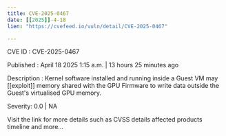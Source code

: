 ```yaml
---
title: CVE-2025-0467
date: [[2025]]-4-18
lien: "https://cvefeed.io/vuln/detail/CVE-2025-0467"

---
```


CVE ID : CVE-2025-0467

Published :  April 18
2025
1:15 a.m. | 13 hours
25 minutes ago

Description : Kernel software installed and running inside a Guest VM may [[exploit]] memory shared with the GPU Firmware to write data outside the Guest's virtualised GPU memory.

Severity: 0.0 | NA

Visit the link for more details
such as CVSS details
affected products
timeline
and more...
